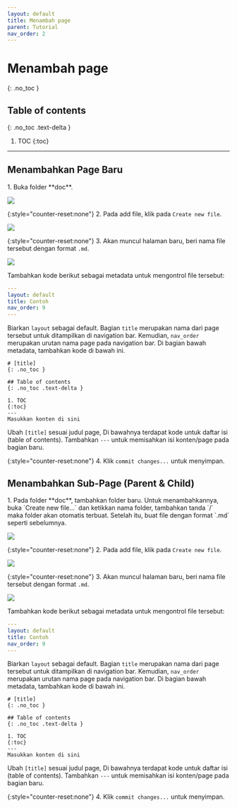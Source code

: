 ```yaml
---
layout: default
title: Menambah page
parent: Tutorial
nav_order: 2
---
```


# Menambah page
{: .no_toc }

## Table of contents
{: .no_toc .text-delta }

1. TOC
{:toc}

---

## Menambahkan Page Baru

<div class="code-example" markdown="1">
1. Buka folder **doc**.

![](../../../assets/images/tutorial/add/doc.jpg)

{:style="counter-reset:none"}
2. Pada add file, klik pada `Create new file`.

![](../../../assets/images/tutorial/add/doc-new.jpg)

{:style="counter-reset:none"}
3. Akan muncul halaman baru, beri nama file tersebut dengan format `.md`. 

![](../../../assets/images/tutorial/add/contoh.jpg)

Tambahkan kode berikut sebagai metadata untuk mengontrol file tersebut:

```yml
---
layout: default  
title: Contoh 
nav_order: 9
---
```

Biarkan `layout` sebagai default. Bagian `title` merupakan nama dari page tersebut untuk ditampilkan di navigation bar. Kemudian, `nav_order` merupakan urutan nama page pada navigation bar. Di bagian bawah metadata, tambahkan kode di bawah ini.

```
# [title]
{: .no_toc }

## Table of contents
{: .no_toc .text-delta }

1. TOC
{:toc}
---
Masukkan konten di sini
```

Ubah `[title]` sesuai judul page, Di bawahnya terdapat kode untuk daftar isi (table of contents). Tambahkan `---` untuk memisahkan isi konten/page pada bagian baru. 

{:style="counter-reset:none"}
4. Klik `commit changes...` untuk menyimpan.

</div>

## Menambahkan Sub-Page (Parent & Child)

<div class="code-example" markdown="1">
1. Pada folder **doc**, tambahkan folder baru. Untuk menambahkannya, buka `Create new file...` dan ketikkan nama folder, tambahkan tanda `/` maka folder akan otomatis terbuat. Setelah itu, buat file dengan format `.md` seperti sebelumnya.

![](../../../assets/images/tutorial/add/folder.jpg)

{:style="counter-reset:none"}
2. Pada add file, klik pada `Create new file`.

![](../../../assets/images/tutorial/add/doc-new.jpg)

{:style="counter-reset:none"}
3. Akan muncul halaman baru, beri nama file tersebut dengan format `.md`. 

![](../../../assets/images/tutorial/add/contoh.jpg)

Tambahkan kode berikut sebagai metadata untuk mengontrol file tersebut:

```yml
---
layout: default  
title: Contoh 
nav_order: 9
---
```

Biarkan `layout` sebagai default. Bagian `title` merupakan nama dari page tersebut untuk ditampilkan di navigation bar. Kemudian, `nav_order` merupakan urutan nama page pada navigation bar. Di bagian bawah metadata, tambahkan kode di bawah ini.

```
# [title]
{: .no_toc }

## Table of contents
{: .no_toc .text-delta }

1. TOC
{:toc}
---
Masukkan konten di sini
```

Ubah `[title]` sesuai judul page, Di bawahnya terdapat kode untuk daftar isi (table of contents). Tambahkan `---` untuk memisahkan isi konten/page pada bagian baru. 

{:style="counter-reset:none"}
4. Klik `commit changes...` untuk menyimpan.

</div>

